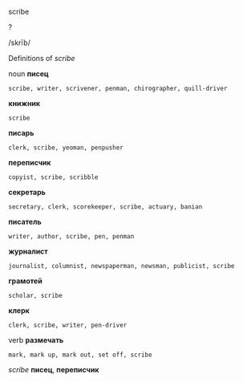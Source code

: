 scribe

?

/skrīb/

Definitions of _scribe_

noun
**писец**

    scribe, writer, scrivener, penman, chirographer, quill-driver
**книжник**

    scribe
**писарь**

    clerk, scribe, yeoman, penpusher
**переписчик**

    copyist, scribe, scribble
**секретарь**

    secretary, clerk, scorekeeper, scribe, actuary, banian
**писатель**

    writer, author, scribe, pen, penman
**журналист**

    journalist, columnist, newspaperman, newsman, publicist, scribe
**грамотей**

    scholar, scribe
**клерк**

    clerk, scribe, writer, pen-driver

verb
**размечать**

    mark, mark up, mark out, set off, scribe

_scribe_
**писец**, **переписчик**